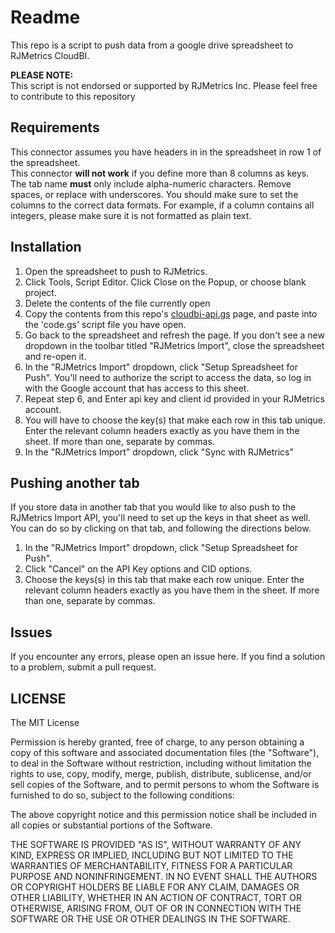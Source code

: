 # Readme #
This repo is a script to push data from a google drive spreadsheet to RJMetrics CloudBI.

**PLEASE NOTE:**  
This script is not endorsed or supported by RJMetrics Inc. Please feel free to contribute to this repository

## Requirements ##
This connector assumes you have headers in in the spreadsheet in row 1 of the spreadsheet.  
This connector __will not work__ if you define more than 8 columns as keys.
The tab name __must__ only include alpha-numeric characters. Remove spaces, or replace with underscores.
You should make sure to set the columns to the correct data formats. For example, if a column contains all integers, please make sure it is not formatted as plain text.

## Installation ##

1. Open the spreadsheet to push to RJMetrics.
2. Click Tools, Script Editor. Click Close on the Popup, or choose blank project.
3. Delete the contents of the file currently open
4. Copy the contents from this repo's [cloudbi-api.gs](https://github.com/shaunymca/google-spreadsheet-to-RJM/blob/master/CloudBI/cloudbi-api.gs) page, and paste into the 'code.gs' script file you have open.
5. Go back to the spreadsheet and refresh the page. If you don't see a new dropdown in the toolbar titled "RJMetrics Import", close the spreadsheet and re-open it.
6. In the "RJMetrics Import" dropdown, click "Setup Spreadsheet for Push". You'll need to authorize the script to access the data, so log in with the Google account that has access to this sheet.
7. Repeat step 6, and Enter api key and client id provided in your RJMetrics account.
8. You will have to choose the key(s) that make each row in this tab unique. Enter the relevant column headers exactly as you have them in the sheet. If more than one, separate by commas.
9. In the "RJMetrics Import" dropdown, click "Sync with RJMetrics"

## Pushing another tab ##
If you store data in another tab that you would like to also push to the RJMetrics Import API, you'll need to set up the keys in that sheet as well. You can do so by clicking on that tab, and following the directions below.
1. In the "RJMetrics Import" dropdown, click "Setup Spreadsheet for Push".
2. Click "Cancel" on the API Key options and CID options.
3. Choose the keys(s) in this tab that make each row unique. Enter the relevant column headers exactly as you have them in the sheet. If more than one, separate by commas.

## Issues ##

If you encounter any errors, please open an issue here.
If you find a solution to a problem, submit a pull request.

## LICENSE ##

The MIT License

Permission is hereby granted, free of charge, to any person obtaining
a copy of this software and associated documentation files (the
"Software"), to deal in the Software without restriction, including
without limitation the rights to use, copy, modify, merge, publish,
distribute, sublicense, and/or sell copies of the Software, and to
permit persons to whom the Software is furnished to do so, subject to
the following conditions:

The above copyright notice and this permission notice shall be
included in all copies or substantial portions of the Software.

THE SOFTWARE IS PROVIDED "AS IS", WITHOUT WARRANTY OF ANY KIND,
EXPRESS OR IMPLIED, INCLUDING BUT NOT LIMITED TO THE WARRANTIES OF
MERCHANTABILITY, FITNESS FOR A PARTICULAR PURPOSE AND
NONINFRINGEMENT. IN NO EVENT SHALL THE AUTHORS OR COPYRIGHT HOLDERS BE
LIABLE FOR ANY CLAIM, DAMAGES OR OTHER LIABILITY, WHETHER IN AN ACTION
OF CONTRACT, TORT OR OTHERWISE, ARISING FROM, OUT OF OR IN CONNECTION
WITH THE SOFTWARE OR THE USE OR OTHER DEALINGS IN THE SOFTWARE.
